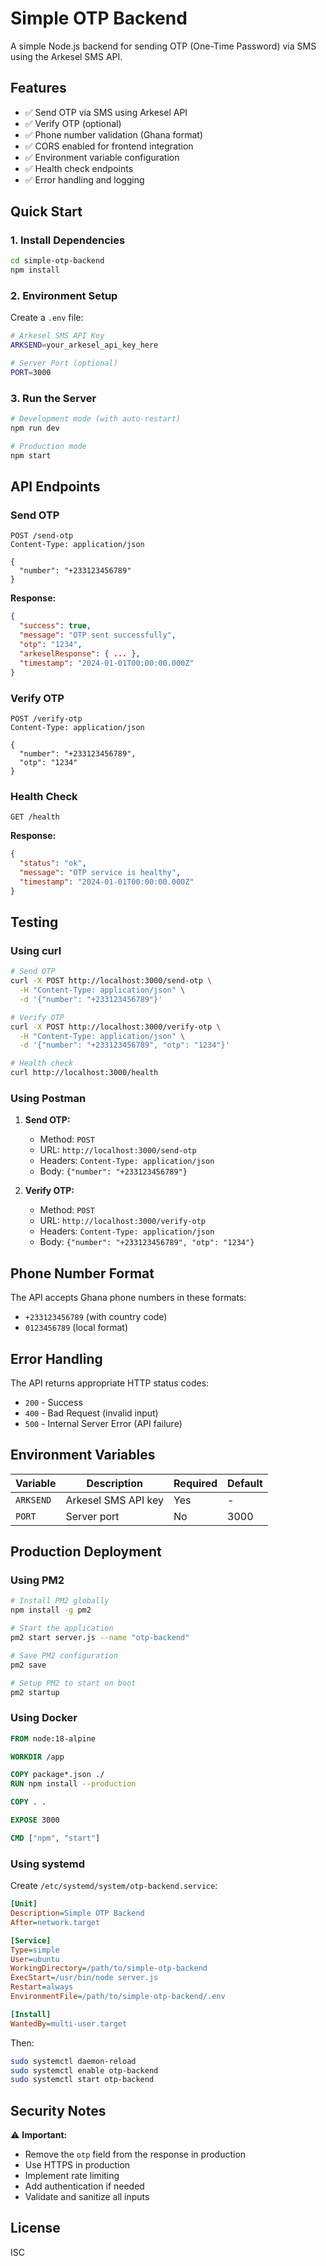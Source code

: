 # Simple OTP Backend

A simple Node.js backend for sending OTP (One-Time Password) via SMS using the Arkesel SMS API.

## Features

- ✅ Send OTP via SMS using Arkesel API
- ✅ Verify OTP (optional)
- ✅ Phone number validation (Ghana format)
- ✅ CORS enabled for frontend integration
- ✅ Environment variable configuration
- ✅ Health check endpoints
- ✅ Error handling and logging

## Quick Start

### 1. Install Dependencies

```bash
cd simple-otp-backend
npm install
```

### 2. Environment Setup

Create a `.env` file:

```bash
# Arkesel SMS API Key
ARKSEND=your_arkesel_api_key_here

# Server Port (optional)
PORT=3000
```

### 3. Run the Server

```bash
# Development mode (with auto-restart)
npm run dev

# Production mode
npm start
```

## API Endpoints

### Send OTP
```http
POST /send-otp
Content-Type: application/json

{
  "number": "+233123456789"
}
```

**Response:**
```json
{
  "success": true,
  "message": "OTP sent successfully",
  "otp": "1234",
  "arkeselResponse": { ... },
  "timestamp": "2024-01-01T00:00:00.000Z"
}
```

### Verify OTP
```http
POST /verify-otp
Content-Type: application/json

{
  "number": "+233123456789",
  "otp": "1234"
}
```

### Health Check
```http
GET /health
```

**Response:**
```json
{
  "status": "ok",
  "message": "OTP service is healthy",
  "timestamp": "2024-01-01T00:00:00.000Z"
}
```

## Testing

### Using curl

```bash
# Send OTP
curl -X POST http://localhost:3000/send-otp \
  -H "Content-Type: application/json" \
  -d '{"number": "+233123456789"}'

# Verify OTP
curl -X POST http://localhost:3000/verify-otp \
  -H "Content-Type: application/json" \
  -d '{"number": "+233123456789", "otp": "1234"}'

# Health check
curl http://localhost:3000/health
```

### Using Postman

1. **Send OTP:**
   - Method: `POST`
   - URL: `http://localhost:3000/send-otp`
   - Headers: `Content-Type: application/json`
   - Body: `{"number": "+233123456789"}`

2. **Verify OTP:**
   - Method: `POST`
   - URL: `http://localhost:3000/verify-otp`
   - Headers: `Content-Type: application/json`
   - Body: `{"number": "+233123456789", "otp": "1234"}`

## Phone Number Format

The API accepts Ghana phone numbers in these formats:
- `+233123456789` (with country code)
- `0123456789` (local format)

## Error Handling

The API returns appropriate HTTP status codes:
- `200` - Success
- `400` - Bad Request (invalid input)
- `500` - Internal Server Error (API failure)

## Environment Variables

| Variable | Description | Required | Default |
|----------|-------------|----------|---------|
| `ARKSEND` | Arkesel SMS API key | Yes | - |
| `PORT` | Server port | No | 3000 |

## Production Deployment

### Using PM2

```bash
# Install PM2 globally
npm install -g pm2

# Start the application
pm2 start server.js --name "otp-backend"

# Save PM2 configuration
pm2 save

# Setup PM2 to start on boot
pm2 startup
```

### Using Docker

```dockerfile
FROM node:18-alpine

WORKDIR /app

COPY package*.json ./
RUN npm install --production

COPY . .

EXPOSE 3000

CMD ["npm", "start"]
```

### Using systemd

Create `/etc/systemd/system/otp-backend.service`:

```ini
[Unit]
Description=Simple OTP Backend
After=network.target

[Service]
Type=simple
User=ubuntu
WorkingDirectory=/path/to/simple-otp-backend
ExecStart=/usr/bin/node server.js
Restart=always
EnvironmentFile=/path/to/simple-otp-backend/.env

[Install]
WantedBy=multi-user.target
```

Then:
```bash
sudo systemctl daemon-reload
sudo systemctl enable otp-backend
sudo systemctl start otp-backend
```

## Security Notes

⚠️ **Important:** 
- Remove the `otp` field from the response in production
- Use HTTPS in production
- Implement rate limiting
- Add authentication if needed
- Validate and sanitize all inputs

## License

ISC
